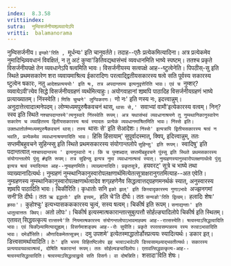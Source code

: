 ```yaml
---
index:  8.3.58
vrittiindex: 
sutra:  नुम्विसर्जनीयशव्र्यवायेऽपि
vritti:  balamanorama 
---
```


नुम्विसर्जनीय। `इण्को'रिति , `मूर्धन्यः' इति चानुवर्तते। तदाह--एतैः प्रत्येकमित्यादिना। अत्र प्रत्येकमेव नुमादिभिव्र्यवधानं विवक्षितं, न तु अटं कुप्वा'ङितिवद्यथासंभवं व्यवधानमिति भाष्ये स्पष्टम्। ततश्च प्रकृते विसर्जनीयपक्षे तेन व्यवधानेऽपि षत्वमिति भावः। विसर्जनीयस्य सत्वपक्षे आह--ष्टुत्वेनेति। पिपठीस्-सु इति स्थिते प्रथमसकारेण शरा व्यवायमाश्रित्य ईकारादिणः परत्वाद्द्वितीयसकारस्य षत्वे सति पूर्वस्य सकारस्य ष्टुत्वेन षकारः, नतु `आदेशप्रत्यययोः' इति षः, तत्र अपदान्तस्य इत्यनुवृत्तेरिति भावः। एवं च `नुम्शर्?व्यवायेऽपी'त्येव सिद्धे विसर्जनीयग्रहणं व्यर्थमित्याहुः। अयोगवाहानां शष्र्वपि पाठादिह विसर्जनीयग्रहणं भाष्ये प्रत्याख्यातम्। निंस्स्वेति। `णिसि चुम्बने' लुग्विकरणः। `णो नः' इति णस्य नः, इदत्त्वान्नुम्। अनुदात्तेत्त्वादात्मनेपदम्। लोण्मध्यमपुरुषैकवचनं थास्, `थासः से,' `सवाभ्यां वामौ'इत्येकारस्य वत्वम्। निन्?स्स्व इति स्थिते `नश्चापदान्तस्ये'त्यनुस्वारे निंस्स्वेति रूपम्। अत्र यथासंभवं व्यवधानाश्रयणे तु नुम्स्थानिकानुस्वारेण सकारेण च व्यवहितस्य द्वितीयसकारस्य षत्वं स्यादतः प्रत्येकं व्यवधानमाश्रितमिति भावः। निंस्से इति। उक्तधातोर्लण्मध्यमपुरुषैकवचनं थास्। तस्य `थासः से' इति सेआदेशः। `निंस्से' इत्यत्रापि द्वितीयसकारस्य षत्वं न भवति, प्रत्येकमेव व्यवधानाश्रयणादिति भावः। `हिसि हिंसायाम्' सुपूर्वादस्मात्, क्विप्, इदित्त्वान्नुम्, ततः सप्तमीबहुवचने सुहिन्स्सु इति स्थिते प्रथमसकारस्य संयोगान्तलोपे `सुहिन्सु' इति रूपम्। `स्वादिषु' इति पदान्तत्वात् `नश्चापदान्तस्य ' इत्यनुस्वारो न। किं च पुम्शब्दात् सप्तमीबहुवचने पुंस्सु इति स्थिते प्रथमसकारस्य संयोगान्तलोपे पुंसु #इति रूपम्। तत्र सुहिन्सु इत्यत्र नुमा व्यवधानात्षत्वं स्यात्। नुम्ग्रहणस्यानुस्वारोपलक्षणार्थत्वे पुंसु इत्यत्र षत्वं स्यादित्यत आह--नुम्ग्रहणमिति। व्याख्यानादिति। प्रकृतसूत्रे, `हयवरट्' सूत्रे च भाष्ये तथा व्याख्यानादित्यर्थः। नुम्ग्रहणं नुम्स्थानिकानुस्वारोपलक्षणार्थमित्येतत्सूत्राक्षरानुगतमित्याह--अत एवेति। नुम्ग्रहणस्य नुम्स्थानिकानुस्वारोपलक्षणार्थत्वादेव शग्र्रहणेनैव सिद्धत्वात्तद्ग्रहणमनर्थकं स्यात्, अनुस्वारस्य शष्र्वपि पाठादिति भावः। चिकीरिति। कृधातोः सनि `इको झल्' इति कित्त्वादृकारस्य गुणाऽभावे `अज्झनगमां सनी'ति दीर्घः। ततः `ऋ इद्धातोः' इति इत्त्वम्, `हलि चे'ति दीर्घः। ततः `सन्यङो'रिति द्वित्वम्। `हलादिः शेषः' `ह्रस्वः'। `कुहोश्चुः' इत्यभ्यासकककारस्य चुत्वं, सस्य षत्वम्। चिकीर्ष इति रूपम्। `सनाद्यन्ताः' इति धातुत्वात्ततः क्विप्। `अतो लोपः'। चिकीर्ष इत्यस्मात्षकारान्तात्सुबुत्पत्तौ सोर्हल्ङ्यादिलोपे चिकीर्ष इति स्थितम्। एतावत् सिद्धवत्कृत्य `रात्सस्ये'ति नियमात्षकारस्य संयोगन्तलोपाऽभावमाह्क्य आह--रात्सस्येति। षत्वस्याऽसिद्धत्वादिति भावः। एवं चिकीभ्र्यामित्याद्यूह्यम्। विसर्गमाशङ्क्य आह--रोः सुपीति। प्रकृते रपरत्वसम्पन्नस्य रस्य रुत्वाऽभावादिति भावः। दमेर्डोसिति। औणादिकमेतत्सूत्रम्। `दमु उपशमे' इत्येतस्माद्धातोर्डोस्प्रत्ययः स्यादित्यर्थः। डकार इत्। डित्त्वसामर्थायादिति। `टेः' इति भस्य विहितष्टिलोप इह भत्वाऽभावेऽपि डित्त्वसामथ्र्याद्भवतीत्यर्थः। सकारस्य प्रत्ययावयवत्वात्षत्वं, दोषिति षकारान्तं रूपम्। ततः सोर्हल्यङ्यादिलोपः। एतावत्सिद्धवत्कृत्य-आह--षत्वस्यासिद्धत्वादिति। षत्वस्याऽसिद्धत्वाद्रुत्वे सति विसर्गः। वा दोषन्निति। `शसादा'विति शेषः। 

